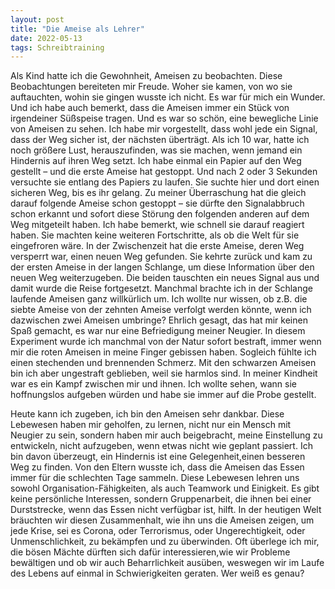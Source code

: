 ```yaml
---
layout: post
title: "Die Ameise als Lehrer"
date: 2022-05-13
tags: Schreibtraining
---
```


Als Kind hatte ich die Gewohnheit, Ameisen zu beobachten. Diese Beobachtungen bereiteten mir Freude. Woher sie kamen, von wo sie auftauchten, wohin sie gingen wusste ich nicht. Es war für mich ein Wunder. Und ich habe auch bemerkt, dass die Ameisen immer ein Stück von irgendeiner Süßspeise tragen. Und es war so schön, eine bewegliche Linie von Ameisen zu sehen. Ich habe mir vorgestellt, dass wohl jede ein Signal, dass der Weg sicher ist, der nächsten überträgt. Als ich 10 war, hatte ich noch größere Lust, herauszufinden, was sie machen, wenn jemand ein Hindernis auf ihren Weg setzt. Ich habe einmal ein Papier auf den Weg gestellt – und die erste Ameise hat gestoppt. Und nach 2 oder 3 Sekunden versuchte sie entlang des Papiers zu laufen. Sie suchte hier und dort einen sicheren Weg, bis es ihr gelang. Zu meiner Überraschung hat die gleich darauf folgende Ameise schon gestoppt – sie dürfte den Signalabbruch schon erkannt und sofort diese Störung den folgenden anderen auf dem Weg mitgeteilt haben. Ich habe bemerkt, wie schnell sie darauf reagiert haben. Sie machten keine weiteren Fortschritte, als ob die Welt für sie
eingefroren wäre. In der Zwischenzeit hat die erste Ameise, deren Weg versperrt war, einen neuen Weg gefunden. Sie kehrte zurück und kam zu der ersten Ameise in der langen Schlange, um diese Information über den neuen Weg weiterzugeben. Die beiden tauschten ein neues Signal aus und damit wurde die Reise fortgesetzt. Manchmal brachte ich in der Schlange laufende Ameisen ganz willkürlich um. Ich wollte nur wissen, ob z.B. die siebte Ameise von der zehnten Ameise verfolgt werden könnte, wenn ich dazwischen zwei Ameisen umbringe? Ehrlich gesagt, das hat mir keinen Spaß gemacht, es war nur eine Befriedigung meiner Neugier. In diesem Experiment wurde ich manchmal von der Natur sofort bestraft, immer wenn mir die roten Ameisen in meine Finger gebissen haben. Sogleich fühlte ich einen stechenden und brennenden Schmerz. Mit den schwarzen Ameisen bin ich aber ungestraft geblieben, weil sie harmlos sind. In meiner Kindheit war es ein Kampf zwischen mir und ihnen. Ich wollte sehen, wann sie hoffnungslos aufgeben würden und habe sie immer auf die Probe gestellt.

Heute kann ich zugeben, ich bin den Ameisen sehr dankbar. Diese Lebewesen haben mir geholfen, zu
lernen, nicht nur ein Mensch mit Neugier zu sein, sondern haben mir auch beigebracht, meine Einstellung zu entwickeln, nicht aufzugeben, wenn etwas nicht wie geplant passiert. Ich bin davon überzeugt, ein Hindernis ist eine Gelegenheit,einen besseren Weg zu finden. Von den Eltern wusste ich, dass die Ameisen das Essen immer für die schlechten Tage sammeln. Diese Lebewesen lehren uns sowohl Organisation-Fähigkeiten, als auch Teamwork und Einigkeit. Es gibt keine persönliche Interessen, sondern Gruppenarbeit, die ihnen bei einer Durststrecke, wenn das Essen nicht verfügbar ist, hilft. In der heutigen Welt bräuchten wir diesen Zusammenhalt, wie ihn uns die Ameisen zeigen, um jede Krise, sei es Corona, oder Terrorismus, oder Ungerechtigkeit, oder Unmenschlichkeit, zu bekämpfen und zu überwinden. Oft überlege ich mir, die bösen Mächte dürften sich dafür interessieren,wie wir Probleme bewältigen und ob wir auch Beharrlichkeit  ausüben, weswegen wir im Laufe des Lebens auf einmal in Schwierigkeiten geraten.  Wer weiß es genau?
